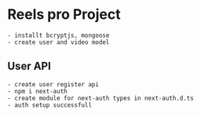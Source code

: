 # Reels pro Project
    - installt bcryptjs, mongoose
    - create user and video model
    
## User API
    - create user register api
    - npm i next-auth
    - create module for next-auth types in next-auth.d.ts
    - auth setup successfull 
    